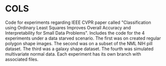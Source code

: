 # COLS

Code for experiments regarding IEEE CVPR paper called "Classification using Ordinary Least Squares Improves Overall Accuracy and Interpretability for Small Data Problems". Includes the code for the 4 experiments under a data starved scenario. The first was on created regular polygon shape images. The second was on a subset of the NML NIH pill dataset. The third was a galaxy shape dataset.  The fourth was simulated multivariate normal data. Each experiment has its own branch with associated files.
